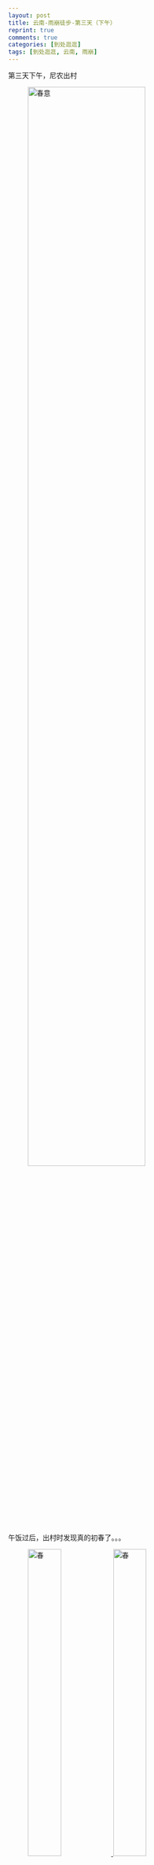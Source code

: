 ```yaml
---
layout: post
title: 云南-雨崩徒步-第三天（下午）
reprint: true
comments: true
categories: [到处逛逛]
tags: [到处逛逛, 云南, 雨崩]
---
```


第三天下午，尼农出村

<figure>
    <a href="http://of74i8aex.bkt.clouddn.com/images/20160324/DSC04280.jpg" target="_blank">
        <img src="http://of74i8aex.bkt.clouddn.com/images/20160324/DSC04280.jpg" alt="春意" width="75%">
    </a>
</figure>

午饭过后，出村时发现真的初春了。。。


<figure class="half">
    <a href="http://of74i8aex.bkt.clouddn.com/images/20160324/DSC04281.jpg" target="_blank">
        <img src="http://of74i8aex.bkt.clouddn.com/images/20160324/DSC04281.jpg" alt="春" width="40%">
    </a>
    <a href="http://of74i8aex.bkt.clouddn.com/images/20160324/DSC04283.jpg" target="_blank">
        <img src="http://of74i8aex.bkt.clouddn.com/images/20160324/DSC04283.jpg" alt="春" width="40%">
    </a>
</figure>

再来两张。。。

<figure>
    <a href="http://of74i8aex.bkt.clouddn.com/images/20160324/DSC04285.jpg" target="_blank">
        <img src="http://of74i8aex.bkt.clouddn.com/images/20160324/DSC04285.jpg" alt="上路" width="50%">
    </a>
</figure>

开始上路，在山坡上横走，一侧是坡下，一侧是山坡。。。


<figure class="half">
    <a href="http://of74i8aex.bkt.clouddn.com/images/20160324/DSC04288.jpg" target="_blank">
        <img src="http://of74i8aex.bkt.clouddn.com/images/20160324/DSC04288.jpg" alt="队伍" width="30%">
    </a>
    <a href="http://of74i8aex.bkt.clouddn.com/images/20160324/DSC04289.jpg" target="_blank">
        <img src="http://of74i8aex.bkt.clouddn.com/images/20160324/DSC04289.jpg" alt="队伍" width="30%">
    </a>
</figure>

刚出发不久，遇到一大批运送资源的队伍。。。狭路相逢，内侧让路。。。


<figure class="half">
    <a href="http://of74i8aex.bkt.clouddn.com/images/20160324/DSC04295.jpg" target="_blank">
        <img src="http://of74i8aex.bkt.clouddn.com/images/20160324/DSC04295.jpg" alt="谷底" width="40%">
    </a>
    <a href="http://of74i8aex.bkt.clouddn.com/images/20160324/DSC04296.jpg" target="_blank">
        <img src="http://of74i8aex.bkt.clouddn.com/images/20160324/DSC04296.jpg" alt="谷底" width="40%">
    </a>
</figure>

下方的木屋与马匹。。。


<figure class="half">
    <a href="http://of74i8aex.bkt.clouddn.com/images/20160324/DSC04297.jpg" target="_blank">
        <img src="http://of74i8aex.bkt.clouddn.com/images/20160324/DSC04297.jpg" alt="路" width="30%">
    </a>
    <a href="http://of74i8aex.bkt.clouddn.com/images/20160324/DSC04298.jpg" target="_blank">
        <img src="http://of74i8aex.bkt.clouddn.com/images/20160324/DSC04298.jpg" alt="路" width="30%">
    </a>
</figure>

前进的道路，不是很宽阔也不是很平直，不过方向是明确的。。。


<figure class="half">
    <a href="http://of74i8aex.bkt.clouddn.com/images/20160324/DSC04300.jpg" target="_blank">
        <img src="http://of74i8aex.bkt.clouddn.com/images/20160324/DSC04300.jpg" alt="路面" width="40%">
    </a>
    <a href="http://of74i8aex.bkt.clouddn.com/images/20160324/DSC04302.jpg" target="_blank">
        <img src="http://of74i8aex.bkt.clouddn.com/images/20160324/DSC04302.jpg" alt="路面" width="40%">
    </a>
</figure>

虽然可能坎坷了点儿，但是好在可以不影响前进的步伐。。。




















